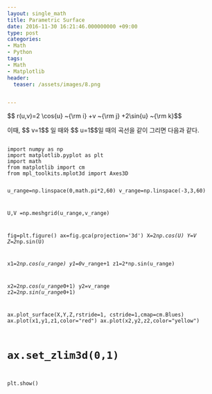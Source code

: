```yaml
---
layout: single_math
title: Parametric Surface
date: 2016-11-30 16:21:46.000000000 +09:00
type: post
categories:
- Math
- Python
tags:
- Math
- Matplotlib
header:
  teaser: /assets/images/8.png


---
```

<p>$$ r(u,v)=2 \cos{u} ~{\rm i} +v ~{\rm j} +2\sin{u} ~{\rm k}$$</p>
<p>이때, $$ v=1$$ 일 때와 $$ u=1$$일 때의 곡선을 같이 그리면 다음과 같다.</p>
<pre><code>
import numpy as np
import matplotlib.pyplot as plt
import math
from matplotlib import cm
from mpl_toolkits.mplot3d import Axes3D

u_range=np.linspace(0,math.pi*2,60)
v_range=np.linspace(-3,3,60)

U,V =np.meshgrid(u_range,v_range)

fig=plt.figure()
ax=fig.gca(projection='3d')
X=2*np.cos(U)
Y=V
Z=2*np.sin(U)

x1=2*np.cos(u_range)
y1=0*v_range+1
z1=2*np.sin(u_range)

x2=2*np.cos(u_range*0+1)
y2=v_range
z2=2*np.sin(u_range*0+1)

ax.plot_surface(X,Y,Z,rstride=1, cstride=1,cmap=cm.Blues)
ax.plot(x1,y1,z1,color="red")
ax.plot(x2,y2,z2,color="yellow")
# ax.set_zlim3d(0,1)

plt.show()
</code></pre>
